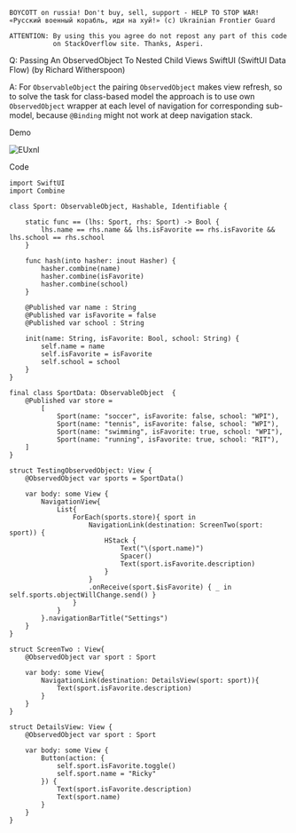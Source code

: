 ```
BOYCOTT on russia! Don't buy, sell, support - HELP TO STOP WAR!
«Русский военный корабль, иди на хуй!» (c) Ukrainian Frontier Guard

ATTENTION: By using this you agree do not repost any part of this code
           on StackOverflow site. Thanks, Asperi.
```

Q: Passing An ObservedObject To Nested Child Views SwiftUI (SwiftUI Data Flow) (by Richard Witherspoon)

A: For `ObservableObject` the pairing `ObservedObject` makes view refresh, so to solve 
the task for class-based model the approach is to use own `ObservedObject` wrapper at each level
of navigation for corresponding sub-model, because `@Binding` might not work at deep navigation stack.

Demo

![EUxnl](https://user-images.githubusercontent.com/62171579/164610327-6b2e610a-bbb8-44a3-ac52-5fee23353fe2.gif)

Code

    import SwiftUI
    import Combine
    
    class Sport: ObservableObject, Hashable, Identifiable {
    
        static func == (lhs: Sport, rhs: Sport) -> Bool {
            lhs.name == rhs.name && lhs.isFavorite == rhs.isFavorite && lhs.school == rhs.school
        }
    
        func hash(into hasher: inout Hasher) {
            hasher.combine(name)
            hasher.combine(isFavorite)
            hasher.combine(school)
        }
    
        @Published var name : String
        @Published var isFavorite = false
        @Published var school : String
    
        init(name: String, isFavorite: Bool, school: String) {
            self.name = name
            self.isFavorite = isFavorite
            self.school = school
        }
    }
    
    final class SportData: ObservableObject  {
        @Published var store =
            [
                Sport(name: "soccer", isFavorite: false, school: "WPI"),
                Sport(name: "tennis", isFavorite: false, school: "WPI"),
                Sport(name: "swimming", isFavorite: true, school: "WPI"),
                Sport(name: "running", isFavorite: true, school: "RIT"),
        ]
    }
    
    struct TestingObservedObject: View {
        @ObservedObject var sports = SportData()
    
        var body: some View {
            NavigationView{
                List{
                    ForEach(sports.store){ sport in
                        NavigationLink(destination: ScreenTwo(sport: sport)) {
                            HStack {
                                Text("\(sport.name)")
                                Spacer()
                                Text(sport.isFavorite.description)
                            }
                        }
                        .onReceive(sport.$isFavorite) { _ in self.sports.objectWillChange.send() }
                    }
                }
            }.navigationBarTitle("Settings")
        }
    }
    
    struct ScreenTwo : View{
        @ObservedObject var sport : Sport
    
        var body: some View{
            NavigationLink(destination: DetailsView(sport: sport)){
                Text(sport.isFavorite.description)
            }
        }
    }
    
    struct DetailsView: View {
        @ObservedObject var sport : Sport
    
        var body: some View {
            Button(action: {
                self.sport.isFavorite.toggle()
                self.sport.name = "Ricky"
            }) {
                Text(sport.isFavorite.description)
                Text(sport.name)
            }
        }
    }
    
    
